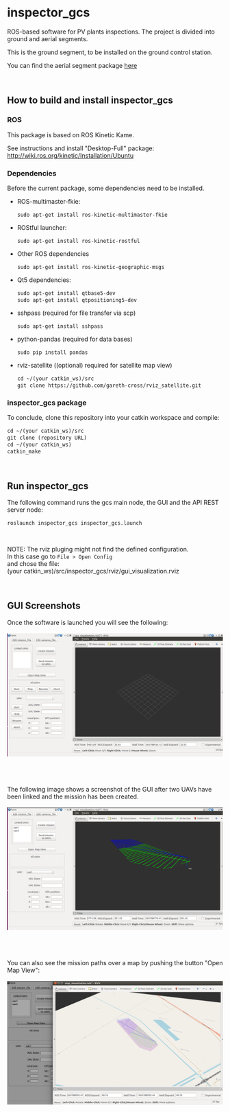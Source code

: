 # inspector_gcs

ROS-based software for PV plants inspections. The project is divided into ground and aerial segments.

This is the ground segment, to be installed on the ground control station.

You can find the aerial segment package [here](https://github.com/AlejandroCastillejo/inspector_software_uav)

<br/>

## 

## How to build and install inspector_gcs 

### ROS 

This package is based on ROS Kinetic Kame.

See instructions and install "Desktop-Full" package: 
http://wiki.ros.org/kinetic/Installation/Ubuntu


### Dependencies

Before the current package, some dependencies need to be installed.
 
 * ROS-multimaster-fkie:
    ```
    sudo apt-get install ros-kinetic-multimaster-fkie 
    ```

 * ROStful launcher:
   ```
   sudo apt-get install ros-kinetic-rostful
   ```

 * Other ROS dependencies  
   ```
   sudo apt-get install ros-kinetic-geographic-msgs 
   ```
   
 * Qt5 dependencies: 
    ```
	sudo apt-get install qtbase5-dev
	sudo apt-get install qtpositioning5-dev
    ```

 * sshpass (required for file transfer via scp)
    ```
    sudo apt-get install sshpass
    ```

 * python-pandas (required for data bases)
   ```
   sudo pip install pandas
   ```

 * rviz-satellite ((optional) required for satellite map view)
   ```
   cd ~/(your catkin_ws)/src
   git clone https://github.com/gareth-cross/rviz_satellite.git
   ```

### inspector_gcs package
To conclude, clone this repository into your catkin workspace and compile:
```
cd ~/(your catkin_ws)/src
git clone (repository URL)
cd ~/(your catkin_ws)
catkin_make
```

<br/>

## Run inspector_gcs
The following command runs the gcs main node, the GUI and the API REST server node:
```
roslaunch inspector_gcs inspector_gcs.launch 
```

<br/>

NOTE: The rviz pluging might not find the defined configuration.  
In this case go to `File > Open Config`  
and chose the file:  
(your catkin_ws)/src/inspector_gcs/rviz/gui_visualization.rviz

<br/>

## GUI Screenshots
Once the software is launched you will see the following:  
<br/>
![GUI started](images/GUI_screenshot_1.png) 

<br/><br/><br/> 
The following image shows a screenshot of the GUI after two UAVs have been linked and the mission has been created.  
<br/>
![GUI with two uav's linked and mission created](images/GUI_screenshot_2.png) 
 
<br/><br/><br/>
You can also see the mission paths over a map by pushing the button "Open Map View":  
<br/>
![GUI map view](images/GUI_screenshot_3.png)